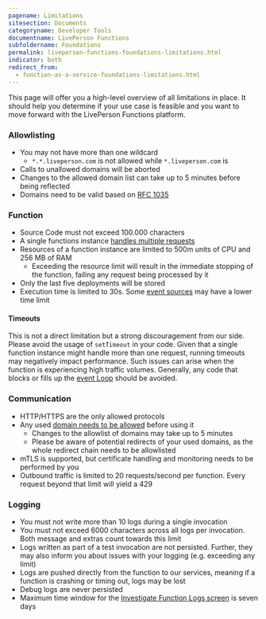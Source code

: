 ```yaml
---
pagename: Limitations
sitesection: Documents
categoryname: Developer Tools
documentname: LivePerson Functions
subfoldername: Foundations
permalink: liveperson-functions-foundations-limitations.html
indicator: both
redirect_from:
  - function-as-a-service-foundations-limitations.html
---
```


This page will offer you a high-level overview of all limitations in place. It should help you determine if your use case is feasible and you want to move forward with the LivePerson Functions platform.

### Allowlisting

* You may not have more than one wildcard
  * `*.*.liveperson.com` is not allowed while `*.liveperson.com` is
* Calls to unallowed domains will be aborted
* Changes to the allowed domain list can take up to 5 minutes before being reflected
* Domains need to be valid based on [RFC 1035](https://datatracker.ietf.org/doc/html/rfc1035)

### Function

* Source Code must not exceed 100.000 characters
* A single functions instance [handles multiple requests](liveperson-functions-foundations-concepts.html#concurrency)
* Resources of a function instance are limited to 500m units of CPU and 256 MB of RAM
  * Exceeding the resource limit will result in the immediate stopping of the function, failing any request being processed by it
* Only the last five deployments will be stored
* Execution time is limited to 30s. Some [event sources](liveperson-functions-event-sources-overview.html) may have a lower time limit

#### Timeouts

This is not a direct limitation but a strong discouragement from our side. Please avoid the usage of `setTimeout` in your code. Given that a single function instance might handle more than one request, running timeouts may negatively impact performance. Such issues can arise when the function is experiencing high traffic volumes. Generally, any code that blocks or fills up the [event Loop](https://nodejs.org/en/docs/guides/event-loop-timers-and-nexttick/) should be avoided.

### Communication

* HTTP/HTTPS are the only allowed protocols
* Any used [domain needs to be allowed](liveperson-functions-foundations-features.html#domain-allowlisting) before using it
  * Changes to the allowlist of domains may take up to 5 minutes
  * Please be aware of potential redirects of your used domains, as the whole redirect chain needs to be allowlisted
* mTLS is supported, but certificate handling and monitoring needs to be performed by you
* Outbound traffic is limited to 20 requests/second per function. Every request beyond that limit will yield a 429

### Logging

* You must not write more than 10 logs during a single invocation
* You must not exceed 6000 characters across all logs per invocation. Both message and extras count towards this limit
* Logs written as part of a test invocation are not persisted. Further, they may also inform you about issues with your logging (e.g. exceeding any limit)
* Logs are pushed directly from the function to our services, meaning if a function is crashing or timing out, logs may be lost
* Debug logs are never persisted
* Maximum time window for the [Investigate Function Logs screen](liveperson-functions-getting-started-monitoring.html#reviewing-logs) is seven days